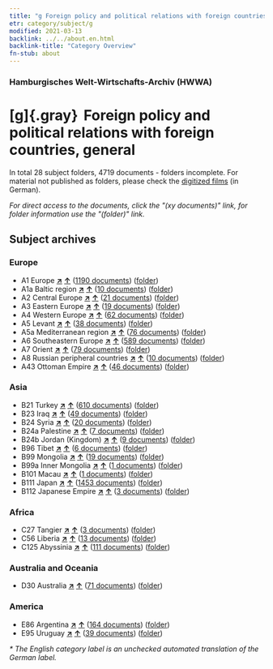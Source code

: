 ```yaml
---
title: "g Foreign policy and political relations with foreign countries, general"
etr: category/subject/g
modified: 2021-03-13
backlink: ../../about.en.html
backlink-title: "Category Overview"
fn-stub: about
---
```


### Hamburgisches Welt-Wirtschafts-Archiv (HWWA)
# [g]{.gray}&#8201; Foreign policy and political relations with foreign countries, general&#160; 





In total 28 subject folders, 4719 documents - folders incomplete.
For material not published as folders, please check the [digitized films](/film/h1_sh) (in German).

_For direct access to the documents, click the "(xy documents)" link, for folder information use the "(folder)" link._

## Subject archives



### Europe

- A1 Europe [**&nearr;**](../../../geo/i/140892/about.en.html "Europe (all folders)") [**&uarr;**](../../../geo/about.en.html#A1 "Country category system") (<a href="https://pm20.zbw.eu/dfgview/sh/140892,144451" title="about: Europe : Foreign policy and political relations with foreign countries, general" target="_blank">1190 documents</a>) ([folder](http://purl.org/pressemappe20/folder/sh/140892,144451))
- A1a Baltic region [**&nearr;**](../../../geo/i/140894/about.en.html "Baltic region (all folders)") [**&uarr;**](../../../geo/about.en.html#A1a "Country category system") (<a href="https://pm20.zbw.eu/dfgview/sh/140894,144451" title="about: Baltic region : Foreign policy and political relations with foreign countries, general" target="_blank">10 documents</a>) ([folder](http://purl.org/pressemappe20/folder/sh/140894,144451))
- A2 Central Europe [**&nearr;**](../../../geo/i/140895/about.en.html "Central Europe (all folders)") [**&uarr;**](../../../geo/about.en.html#A2 "Country category system") (<a href="https://pm20.zbw.eu/dfgview/sh/140895,144451" title="about: Central Europe : Foreign policy and political relations with foreign countries, general" target="_blank">21 documents</a>) ([folder](http://purl.org/pressemappe20/folder/sh/140895,144451))
- A3 Eastern Europe [**&nearr;**](../../../geo/i/140896/about.en.html "Eastern Europe (all folders)") [**&uarr;**](../../../geo/about.en.html#A3 "Country category system") (<a href="https://pm20.zbw.eu/dfgview/sh/140896,144451" title="about: Eastern Europe : Foreign policy and political relations with foreign countries, general" target="_blank">19 documents</a>) ([folder](http://purl.org/pressemappe20/folder/sh/140896,144451))
- A4 Western Europe [**&nearr;**](../../../geo/i/140897/about.en.html "Western Europe (all folders)") [**&uarr;**](../../../geo/about.en.html#A4 "Country category system") (<a href="https://pm20.zbw.eu/dfgview/sh/140897,144451" title="about: Western Europe : Foreign policy and political relations with foreign countries, general" target="_blank">62 documents</a>) ([folder](http://purl.org/pressemappe20/folder/sh/140897,144451))
- A5 Levant [**&nearr;**](../../../geo/i/140898/about.en.html "Levant (all folders)") [**&uarr;**](../../../geo/about.en.html#A5 "Country category system") (<a href="https://pm20.zbw.eu/dfgview/sh/140898,144451" title="about: Levant : Foreign policy and political relations with foreign countries, general" target="_blank">38 documents</a>) ([folder](http://purl.org/pressemappe20/folder/sh/140898,144451))
- A5a Mediterranean region [**&nearr;**](../../../geo/i/140899/about.en.html "Mediterranean region (all folders)") [**&uarr;**](../../../geo/about.en.html#A5a "Country category system") (<a href="https://pm20.zbw.eu/dfgview/sh/140899,144451" title="about: Mediterranean region : Foreign policy and political relations with foreign countries, general" target="_blank">76 documents</a>) ([folder](http://purl.org/pressemappe20/folder/sh/140899,144451))
- A6 Southeastern Europe [**&nearr;**](../../../geo/i/140900/about.en.html "Southeastern Europe (all folders)") [**&uarr;**](../../../geo/about.en.html#A6 "Country category system") (<a href="https://pm20.zbw.eu/dfgview/sh/140900,144451" title="about: Southeastern Europe : Foreign policy and political relations with foreign countries, general" target="_blank">589 documents</a>) ([folder](http://purl.org/pressemappe20/folder/sh/140900,144451))
- A7 Orient [**&nearr;**](../../../geo/i/140902/about.en.html "Orient (all folders)") [**&uarr;**](../../../geo/about.en.html#A7 "Country category system") (<a href="https://pm20.zbw.eu/dfgview/sh/140902,144451" title="about: Orient : Foreign policy and political relations with foreign countries, general" target="_blank">79 documents</a>) ([folder](http://purl.org/pressemappe20/folder/sh/140902,144451))
- A8 Russian peripheral countries [**&nearr;**](../../../geo/i/140904/about.en.html "Russian peripheral countries (all folders)") [**&uarr;**](../../../geo/about.en.html#A8 "Country category system") (<a href="https://pm20.zbw.eu/dfgview/sh/140904,144451" title="about: Russian peripheral countries : Foreign policy and political relations with foreign countries, general" target="_blank">10 documents</a>) ([folder](http://purl.org/pressemappe20/folder/sh/140904,144451))
- A43 Ottoman Empire [**&nearr;**](../../../geo/i/141034/about.en.html "Ottoman Empire (all folders)") [**&uarr;**](../../../geo/about.en.html#A43 "Country category system") (<a href="https://pm20.zbw.eu/dfgview/sh/141034,144451" title="about: Ottoman Empire : Foreign policy and political relations with foreign countries, general" target="_blank">46 documents</a>) ([folder](http://purl.org/pressemappe20/folder/sh/141034,144451))

### Asia

- B21 Turkey [**&nearr;**](../../../geo/i/141111/about.en.html "Turkey (all folders)") [**&uarr;**](../../../geo/about.en.html#B21 "Country category system") (<a href="https://pm20.zbw.eu/dfgview/sh/141111,144451" title="about: Turkey : Foreign policy and political relations with foreign countries, general" target="_blank">610 documents</a>) ([folder](http://purl.org/pressemappe20/folder/sh/141111,144451))
- B23 Iraq [**&nearr;**](../../../geo/i/141113/about.en.html "Iraq (all folders)") [**&uarr;**](../../../geo/about.en.html#B23 "Country category system") (<a href="https://pm20.zbw.eu/dfgview/sh/141113,144451" title="about: Iraq : Foreign policy and political relations with foreign countries, general" target="_blank">49 documents</a>) ([folder](http://purl.org/pressemappe20/folder/sh/141113,144451))
- B24 Syria [**&nearr;**](../../../geo/i/141114/about.en.html "Syria (all folders)") [**&uarr;**](../../../geo/about.en.html#B24 "Country category system") (<a href="https://pm20.zbw.eu/dfgview/sh/141114,144451" title="about: Syria : Foreign policy and political relations with foreign countries, general" target="_blank">20 documents</a>) ([folder](http://purl.org/pressemappe20/folder/sh/141114,144451))
- B24a Palestine [**&nearr;**](../../../geo/i/141115/about.en.html "Palestine (all folders)") [**&uarr;**](../../../geo/about.en.html#B24a "Country category system") (<a href="https://pm20.zbw.eu/dfgview/sh/141115,144451" title="about: Palestine : Foreign policy and political relations with foreign countries, general" target="_blank">7 documents</a>) ([folder](http://purl.org/pressemappe20/folder/sh/141115,144451))
- B24b Jordan (Kingdom) [**&nearr;**](../../../geo/i/141116/about.en.html "Jordan (Kingdom) (all folders)") [**&uarr;**](../../../geo/about.en.html#B24b "Country category system") (<a href="https://pm20.zbw.eu/dfgview/sh/141116,144451" title="about: Jordan (Kingdom) : Foreign policy and political relations with foreign countries, general" target="_blank">9 documents</a>) ([folder](http://purl.org/pressemappe20/folder/sh/141116,144451))
- B96 Tibet [**&nearr;**](../../../geo/i/141259/about.en.html "Tibet (all folders)") [**&uarr;**](../../../geo/about.en.html#B96 "Country category system") (<a href="https://pm20.zbw.eu/dfgview/sh/141259,144451" title="about: Tibet : Foreign policy and political relations with foreign countries, general" target="_blank">6 documents</a>) ([folder](http://purl.org/pressemappe20/folder/sh/141259,144451))
- B99 Mongolia [**&nearr;**](../../../geo/i/141261/about.en.html "Mongolia (all folders)") [**&uarr;**](../../../geo/about.en.html#B99 "Country category system") (<a href="https://pm20.zbw.eu/dfgview/sh/141261,144451" title="about: Mongolia : Foreign policy and political relations with foreign countries, general" target="_blank">19 documents</a>) ([folder](http://purl.org/pressemappe20/folder/sh/141261,144451))
- B99a Inner Mongolia [**&nearr;**](../../../geo/i/141264/about.en.html "Inner Mongolia (all folders)") [**&uarr;**](../../../geo/about.en.html#B99a "Country category system") (<a href="https://pm20.zbw.eu/dfgview/sh/141264,144451" title="about: Inner Mongolia : Foreign policy and political relations with foreign countries, general" target="_blank">1 documents</a>) ([folder](http://purl.org/pressemappe20/folder/sh/141264,144451))
- B101 Macau [**&nearr;**](../../../geo/i/141267/about.en.html "Macau (all folders)") [**&uarr;**](../../../geo/about.en.html#B101 "Country category system") (<a href="https://pm20.zbw.eu/dfgview/sh/141267,144451" title="about: Macau : Foreign policy and political relations with foreign countries, general" target="_blank">1 documents</a>) ([folder](http://purl.org/pressemappe20/folder/sh/141267,144451))
- B111 Japan [**&nearr;**](../../../geo/i/141272/about.en.html "Japan (all folders)") [**&uarr;**](../../../geo/about.en.html#B111 "Country category system") (<a href="https://pm20.zbw.eu/dfgview/sh/141272,144451" title="about: Japan : Foreign policy and political relations with foreign countries, general" target="_blank">1453 documents</a>) ([folder](http://purl.org/pressemappe20/folder/sh/141272,144451))
- B112 Japanese Empire [**&nearr;**](../../../geo/i/141273/about.en.html "Japanese Empire (all folders)") [**&uarr;**](../../../geo/about.en.html#B112 "Country category system") (<a href="https://pm20.zbw.eu/dfgview/sh/141273,144451" title="about: Japanese Empire : Foreign policy and political relations with foreign countries, general" target="_blank">3 documents</a>) ([folder](http://purl.org/pressemappe20/folder/sh/141273,144451))

### Africa

- C27 Tangier [**&nearr;**](../../../geo/i/141360/about.en.html "Tangier (all folders)") [**&uarr;**](../../../geo/about.en.html#C27 "Country category system") (<a href="https://pm20.zbw.eu/dfgview/sh/141360,144451" title="about: Tangier : Foreign policy and political relations with foreign countries, general" target="_blank">3 documents</a>) ([folder](http://purl.org/pressemappe20/folder/sh/141360,144451))
- C56 Liberia [**&nearr;**](../../../geo/i/141405/about.en.html "Liberia (all folders)") [**&uarr;**](../../../geo/about.en.html#C56 "Country category system") (<a href="https://pm20.zbw.eu/dfgview/sh/141405,144451" title="about: Liberia : Foreign policy and political relations with foreign countries, general" target="_blank">13 documents</a>) ([folder](http://purl.org/pressemappe20/folder/sh/141405,144451))
- C125 Abyssinia [**&nearr;**](../../../geo/i/141482/about.en.html "Abyssinia (all folders)") [**&uarr;**](../../../geo/about.en.html#C125 "Country category system") (<a href="https://pm20.zbw.eu/dfgview/sh/141482,144451" title="about: Abyssinia : Foreign policy and political relations with foreign countries, general" target="_blank">111 documents</a>) ([folder](http://purl.org/pressemappe20/folder/sh/141482,144451))

### Australia and Oceania

- D30 Australia [**&nearr;**](../../../geo/i/141621/about.en.html "Australia (all folders)") [**&uarr;**](../../../geo/about.en.html#D30 "Country category system") (<a href="https://pm20.zbw.eu/dfgview/sh/141621,144451" title="about: Australia : Foreign policy and political relations with foreign countries, general" target="_blank">71 documents</a>) ([folder](http://purl.org/pressemappe20/folder/sh/141621,144451))

### America

- E86 Argentina [**&nearr;**](../../../geo/i/141692/about.en.html "Argentina (all folders)") [**&uarr;**](../../../geo/about.en.html#E86 "Country category system") (<a href="https://pm20.zbw.eu/dfgview/sh/141692,144451" title="about: Argentina : Foreign policy and political relations with foreign countries, general" target="_blank">164 documents</a>) ([folder](http://purl.org/pressemappe20/folder/sh/141692,144451))
- E95 Uruguay [**&nearr;**](../../../geo/i/141695/about.en.html "Uruguay (all folders)") [**&uarr;**](../../../geo/about.en.html#E95 "Country category system") (<a href="https://pm20.zbw.eu/dfgview/sh/141695,144451" title="about: Uruguay : Foreign policy and political relations with foreign countries, general" target="_blank">39 documents</a>) ([folder](http://purl.org/pressemappe20/folder/sh/141695,144451))


_* The English category label is an unchecked automated translation of the German label._

